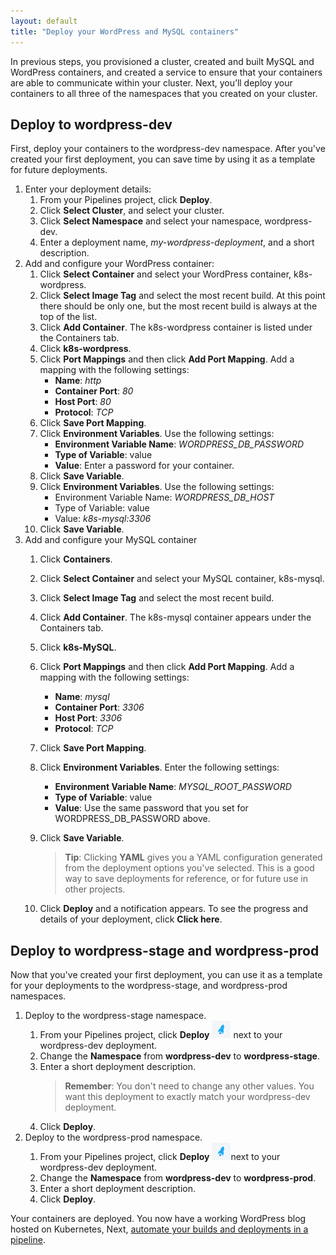 ```yaml
---
layout: default
title: "Deploy your WordPress and MySQL containers"
--- 
```


In previous steps, you provisioned a cluster, created and built MySQL and WordPress containers, and created a service to ensure that your containers are able to communicate within your cluster. Next, you’ll deploy your containers to all three of the namespaces that you created on your cluster.

## Deploy to wordpress-dev

First, deploy your containers to the wordpress-dev namespace. After you've created your first deployment, you can save time by using it as a template for future deployments.

1. Enter your deployment details:
   1. From your Pipelines project, click **Deploy**.
   1. Click **Select Cluster**, and select your cluster. 
   1. Click **Select Namespace** and select your namespace, wordpress-dev. 
   1. Enter a deployment name, *my-wordpress-deployment*, and a short description.
1. Add and configure your WordPress container:
   1. Click **Select Container** and select your WordPress container, k8s-wordpress.
   1. Click **Select Image Tag** and select the most recent build. At this point there should be only one, but the most recent build is always at the top of the list.
   1. Click **Add Container**. The k8s-wordpress container is listed under the Containers tab.
   1. Click **k8s-wordpress**.
   1. Click **Port Mappings** and then click **Add Port Mapping**. Add a mapping with the following settings:
      * **Name**: *http*
      * **Container Port**: *80*
      * **Host Port**: *80*
      * **Protocol**: *TCP*
   1. Click **Save Port Mapping**.
   1. Click **Environment Variables**. Use the following settings:
      * **Environment Variable Name**: *WORDPRESS_DB_PASSWORD*
      * **Type of Variable**: value
      * **Value**: Enter a password for your container.
   1. Click **Save Variable**.
   1. Click **Environment Variables**. Use the following settings:
      * Environment Variable Name: *WORDPRESS_DB_HOST*
      * Type of Variable: value
      * Value: *k8s-mysql:3306*
   1. Click **Save Variable**.
1. Add and configure your MySQL container
   1. Click **Containers**.
   1. Click **Select Container** and select your MySQL container, k8s-mysql.
   1. Click **Select Image Tag** and select the most recent build.
   1. Click **Add Container**. The k8s-mysql container appears under the Containers tab.
   1. Click **k8s-MySQL**.
   1. Click **Port Mappings** and then click **Add Port Mapping**. Add a mapping with the following settings: 
      * **Name**: *mysql*
      * **Container Port**: *3306*
      * **Host Port**: *3306*
      * **Protocol**: *TCP*
   1. Click **Save Port Mapping**.
   1. Click **Environment Variables**. Enter the following settings:
      * **Environment Variable Name**: *MYSQL_ROOT_PASSWORD*
      * **Type of Variable**: value
      * **Value**: Use the same password that you set for WORDPRESS_DB_PASSWORD above.
   1. Click **Save Variable**.

      > **Tip**: Clicking **YAML** gives you a YAML configuration generated from the deployment options you've selected. This is a good way to save deployments for reference, or for future use in other projects. 
   
   1. Click **Deploy** and a notification appears. To see the progress and details of your deployment, click **Click here**. 
   
## Deploy to wordpress-stage and wordpress-prod

Now that you've created your first deployment, you can use it as a template for your deployments to the wordpress-stage, and wordpress-prod namespaces. 
1. Deploy to the wordpress-stage namespace.
   1. From your Pipelines project, click **Deploy** <img src="images/redeploy.png" alt="Deploy"/> next to your wordpress-dev deployment. 
   1. Change the **Namespace** from **wordpress-dev** to **wordpress-stage**. 
   1. Enter a short deployment description. 
      > **Remember**: You don't need to change any other values. You want this deployment to exactly match your wordpress-dev deployment.
   1. Click **Deploy**.
1. Deploy to the wordpress-prod namespace.
   1. From your Pipelines project, click **Deploy** <img src="images/redeploy.png" alt="Deploy"/>next to your wordpress-dev deployment. 
   1. Change the **Namespace** from **wordpress-dev** to **wordpress-prod**. 
   1. Enter a short deployment description.
   1. Click **Deploy**.

Your containers are deployed. You now have a working WordPress blog hosted on Kubernetes, Next, [automate your builds and deployments in a pipeline](./gs_pipeline_set_up.md).

